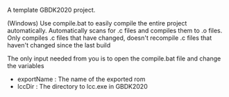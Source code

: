 A template GBDK2020 project. 

(Windows) Use compile.bat to easily compile the entire project automatically. Automatically scans for .c files and compiles them to .o files.
Only compiles .c files that have changed, doesn't recompile .c files that haven't changed since the last build

The only input needed from you is to open the compile.bat file and change the variables
- exportName    : The name of the exported rom
- lccDir        : The directory to lcc.exe in GBDK2020
